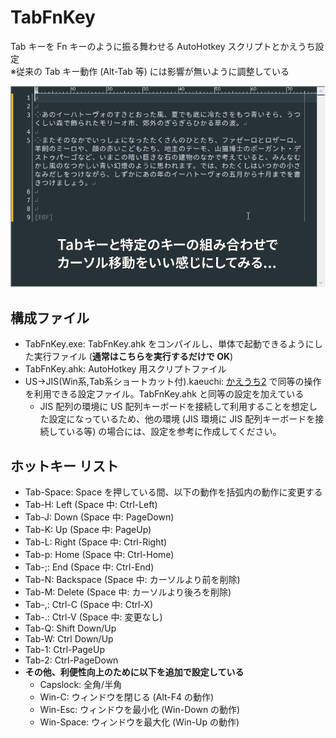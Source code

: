 # TabFnKey
Tab キーを Fn キーのように振る舞わせる AutoHotkey スクリプトとかえうち設定  
※従来の Tab キー動作 (Alt-Tab 等) には影響が無いように調整している

![demo](https://github.com/yuru7/TabFnKey/raw/images/20200725-114349.gif)

## 構成ファイル

* TabFnKey.exe: TabFnKey.ahk をコンパイルし、単体で起動できるようにした実行ファイル (**通常はこちらを実行するだけで OK**)
* TabFnKey.ahk: AutoHotkey 用スクリプトファイル
* US→JIS\(Win系,Tab系ショートカット付\).kaeuchi: [かえうち2](https://kaeuchi.jp/summary/) で同等の操作を利用できる設定ファイル。TabFnKey.ahk と同等の設定を加えている
  * JIS 配列の環境に US 配列キーボードを接続して利用することを想定した設定になっているため、他の環境 (JIS 環境に JIS 配列キーボードを接続している等) の場合には、設定を参考に作成してください。

## ホットキー リスト

* Tab-Space: Space を押している間、以下の動作を括弧内の動作に変更する
* Tab-H: Left (Space 中: Ctrl-Left)
* Tab-J: Down (Space 中: PageDown)
* Tab-K: Up (Space 中: PageUp)
* Tab-L: Right (Space 中: Ctrl-Right)
* Tab-p: Home (Space 中: Ctrl-Home)
* Tab-;: End (Space 中: Ctrl-End)
* Tab-N: Backspace (Space 中: カーソルより前を削除)
* Tab-M: Delete (Space 中: カーソルより後ろを削除)
* Tab-,: Ctrl-C (Space 中: Ctrl-X)
* Tab-.: Ctrl-V (Space 中: 変更なし)
* Tab-Q: Shift Down/Up
* Tab-W: Ctrl Down/Up
* Tab-1: Ctrl-PageUp
* Tab-2: Ctrl-PageDown
* **その他、利便性向上のために以下を追加で設定している**
  * Capslock: 全角/半角
  * Win-C: ウィンドウを閉じる (Alt-F4 の動作)
  * Win-Esc: ウィンドウを最小化 (Win-Down の動作)
  * Win-Space: ウィンドウを最大化 (Win-Up の動作)
